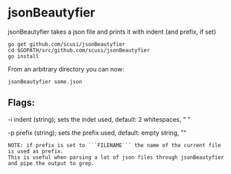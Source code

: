 jsonBeautyfier
=============


jsonBeautyfier takes a json file and prints it with indent (and prefix, if set)

```
go get github.com/scusi/jsonBeautyfier
cd $GOPATH/src/github.com/scusi/jsonBeautyfier
go install
```

From an arbitrary directory you can now:

```
jsonBeautyfier some.json
```

Flags:
------

-i 	indent (string); sets the indet used, default: 2 whitespaces, "  "

-p	prefix (string); sets the prefix used, default: empty string, ""

	NOTE: if prefix is set to ```FILENAME``` the name of the current file is used as prefix.
	This is useful when parsing a lot of json files through jsonBeautyfier and pipe the output to grep.

